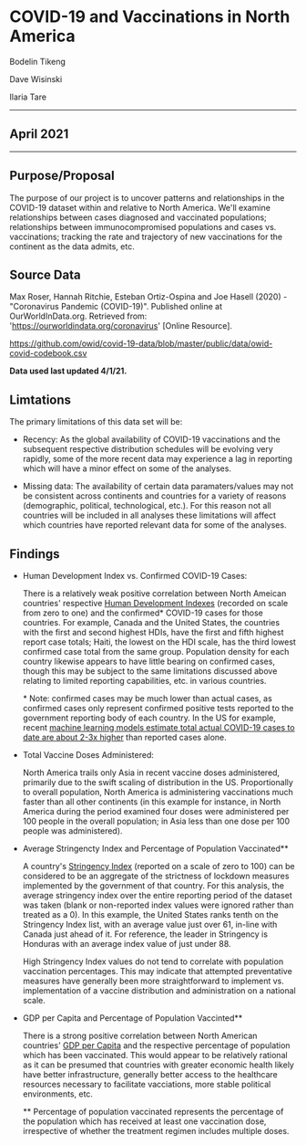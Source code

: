 # COVID-19 and Vaccinations in North America
Bodelin Tikeng

Dave Wisinski

Ilaria Tare

----
April 2021
----
----

## Purpose/Proposal

The purpose of our project is to uncover patterns and relationships in the COVID-19 dataset within and relative to North America. We'll examine relationships between cases diagnosed and vaccinated populations; relationships between immunocompromised populations and cases vs. vaccinations; tracking the rate and trajectory of new vaccinations for the continent as the data admits, etc.

## Source Data

Max Roser, Hannah Ritchie, Esteban Ortiz-Ospina and Joe Hasell (2020) - "Coronavirus Pandemic (COVID-19)". Published online at OurWorldInData.org. Retrieved from: 'https://ourworldindata.org/coronavirus' [Online Resource].

https://github.com/owid/covid-19-data/blob/master/public/data/owid-covid-codebook.csv

**Data used last updated 4/1/21.**

## Limtations

The primary limitations of this data set will be:

- Recency: As the global availability of COVID-19 vaccinations and the subsequent respective distribution schedules will be evolving very rapidly, some of the more recent data may experience a lag in reporting which will have a minor effect on some of the analyses.

- Missing data: The availability of certain data paramaters/values may not be consistent across continents and countries for a variety of reasons (demographic, political, technological, etc.). For this reason not all countries will be included in all analyses these limitations will affect which countries have reported relevant data for some of the analyses. 

## Findings

- Human Development Index vs. Confirmed COVID-19 Cases:

    There is a relatively weak positive correlation between North Ameican countries' respective [Human Development Indexes](http://hdr.undp.org/en/content/human-development-index-hdi) (recorded on scale from zero to one) and the confirmed* COVID-19 cases for those countries. For example, Canada and the United States, the countries with the first and second highest HDIs, have the first and fifth highest report case totals; Haiti, the lowest on the HDI scale, has the third lowest confirmed case total from the same group. Population density for each country likewise appears to have little bearing on confirmed cases, though this may be subject to the same limitations discussed above relating to limited reporting capabilities, etc. in various countries.

    \* Note: confirmed cases may be much lower than actual cases, as confirmed cases only represent confirmed positive tests reported to the government reporting body of each country. In the US for example, recent [machine learning models estimate total actual COVID-19 cases to date are about 2-3x higher](https://www.utsouthwestern.edu/newsroom/articles/year-2021/covid-19-infections-in-the-us-nearly-three-times-greater-than-reported.html) than reported cases alone.

- Total Vaccine Doses Administered:

    North America trails only Asia in recent vaccine doses administered, primarily due to the swift scaling of distribution in the US. Proportionally to overall population, North America is administering vaccinations much faster than all other continents (in this example for instance, in North America during the period examined four doses were administered per 100 people in the overall population; in Asia less than one dose per 100 people was administered).

- Average Stringencty Index and Percentage of Population Vaccinated**

    A country's [Stringency Index](https://ourworldindata.org/covid-government-stringency-index) (reported on a scale of zero to 100) can be considered to be an aggregate of the strictness of lockdown measures implemented by the government of that country. For this analysis, the average stringency index over the entire reporting period of the dataset was taken (blank or non-reported index values were ignored rather than treated as a 0). In this example, the United States ranks tenth on the Stringency Index list, with an average value just over 61, in-line with Canada just ahead of it. For reference, the leader in Stringency is Honduras with an average index value of just under 88.

    High Stringency Index values do not tend to correlate with population vaccination percentages. This may indicate that attempted preventative measures have generally been more straightforward to implement vs. implementation of a vaccine distribution and administration on a national scale.

- GDP per Capita and Percentage of Population Vaccinted**

    There is a strong positive correlation between North American countries' [GDP per Capita](https://databank.worldbank.org/metadataglossary/world-development-indicators/series/NY.GDP.PCAP.KN) and the respective percentage of population which has been vaccinated. This would appear to be relatively rational as it can be presumed that countries with greater economic health likely have better infrastructure, generally better access to the healthcare resources necessary to facilitate vacciations, more stable political environments, etc.


    \** Percentage of population vaccinated represents the percentage of the population which has received at least one vaccination dose, irrespective of whether the treatment regimen includes multiple doses.



